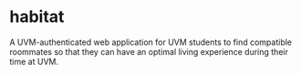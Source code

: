 # habitat

A UVM-authenticated web application for UVM students to find compatible roommates so that they can have an optimal living experience during their time at UVM.
